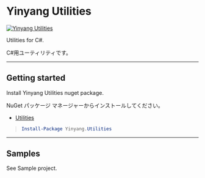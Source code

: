# Yinyang Utilities

[![Yinyang Utilities](https://img.shields.io/nuget/v/Yinyang.Utilities.svg)](https://www.nuget.org/packages/Yinyang.Utilities/)

Utilities for C#.

C#用ユーティリティです。

---

## Getting started

Install Yinyang Utilities nuget package.

NuGet パッケージ マネージャーからインストールしてください。

- [Utilities](https://www.nuget.org/packages/Yinyang.Utilities/)

> ```powershell
> Install-Package Yinyang.Utilities
> ```

---

## Samples

See Sample project.
